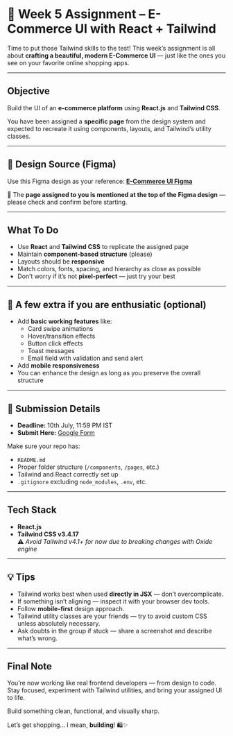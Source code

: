 # 🛒 Week 5 Assignment – E-Commerce UI with React + Tailwind

Time to put those Tailwind skills to the test! This week’s assignment is all about **crafting a beautiful, modern E-Commerce UI** — just like the ones you see on your favorite online shopping apps.

---

## Objective

Build the UI of an **e-commerce platform** using **React.js** and **Tailwind CSS**.

You have been assigned a **specific page** from the design system and expected to recreate it using components, layouts, and Tailwind’s utility classes.

---

## 🔗 Design Source (Figma)

Use this Figma design as your reference:  **[E-Commerce UI Figma](https://www.figma.com/design/kQXJm3yJwfLinQMJ8qJJ8O/eCommerce-Website-%7C-Web-Page-Design-%7C-UI-KIT-%7C-Interior-Landing-Page--Community-?node-id=0-1&p=f&t=ts7za7zvlDzQTgK2-0)**

📌 The **page assigned to you is mentioned at the top of the Figma design** — please check and confirm before starting.

---

## What To Do

- Use **React** and **Tailwind CSS** to replicate the assigned page
- Maintain **component-based structure** (please)
- Layouts should be **responsive**
- Match colors, fonts, spacing, and hierarchy as close as possible
- Don’t worry if it’s not **pixel-perfect** — just try your best

---

## 💎 A few extra if you are enthusiatic (optional)

- Add **basic working features** like:
  - Card swipe animations
  - Hover/transition effects
  - Button click effects
  - Toast messages
  - Email field with validation and send alert
- Add **mobile responsiveness**
- You can enhance the design as long as you preserve the overall structure

---

## 📝 Submission Details

- **Deadline:** 10th July, 11:59 PM IST
- **Submit Here:** [Google Form](https://forms.gle/u9iYJb9P7ryu3NjJ9)

Make sure your repo has:
- `README.md`
- Proper folder structure (`/components`, `/pages`, etc.)
- Tailwind and React correctly set up
- `.gitignore` excluding `node_modules`, `.env`, etc.

---

## Tech Stack

- **React.js**
- **Tailwind CSS v3.4.17**  
  ⚠️ _Avoid Tailwind v4.1+ for now due to breaking changes with Oxide engine_

---

## 💡 Tips

- Tailwind works best when used **directly in JSX** — don’t overcomplicate.
- If something isn’t aligning — inspect it with your browser dev tools.
- Follow **mobile-first** design approach.
- Tailwind utility classes are your friends — try to avoid custom CSS unless absolutely necessary.
- Ask doubts in the group if stuck — share a screenshot and describe what’s wrong.

---

## Final Note

You’re now working like real frontend developers — from design to code. Stay focused, experiment with Tailwind utilities, and bring your assigned UI to life.

Build something clean, functional, and visually sharp.

Let’s get shopping... I mean, **building**! 🛍️✨
